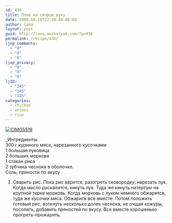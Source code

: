 ```yaml
---
id: 436
title: Плов на скорую руку
date: 2008-10-18T22:30:49-08:00
author: lana
layout: post
guid: http://lana.moskalyuk.com/?p=436
permalink: /recipe/436/
ljxp_comments:
  - "0"
  - "0"
  - "0"
ljxp_privacy:
  - "0"
  - "0"
  - "0"
ljID:
  - "345"
  - "345"
  - "345"
categories:
  - chicken
  - onions
  - rice
---
```

<a class="flickr-image" title="CIMG5519" rel="flickr-mgr" href="http://www.flickr.com/photos/67405678@N00/2953961788/"><img class="flickr-large" longdesc="http://farm4.static.flickr.com/3137/2953961788_e379535234_o.jpg" src="http://farm4.static.flickr.com/3137/2953961788_16eca3684f.jpg" alt="CIMG5519" /></a>

_Ингредиенты:  
300 г куриного мяса, нарезанного кусочками  
1 большая луковица  
2 больших моркови  
1 стакан риса  
2 зубчика чеснока в оболочке.  
Соль, пряности по вкусу</p> 

1. Сварить рис. Пока рис варится, разогреть сковородку; нарезать лук. Когда масло раскалится, кинуть лук. Туда же кинуть натертую на крупной терке морковь. Когда морковь с луком немного обжарятся, туда же кусочки мяса. Обжарить все вместе. Потом положить готовый рис, воткнуть несколько долек чеснока, не очщая кожуры, посолить, добавить пряностей по вкусу. Все вместе хорошенько прогреть-прожарить.</em>
